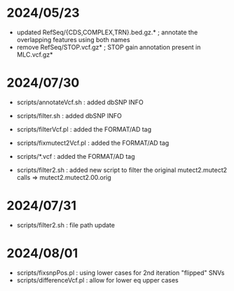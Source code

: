 # 2024/05/23 #

* updated RefSeq/{CDS,COMPLEX,TRN}.bed.gz.* ; annotate the overlapping features using both names
* remove  RefSeq/STOP.vcf.gz*               ; STOP gain annotation present in MLC.vcf.gz*

# 2024/07/30 #

* scripts/annotateVcf.sh   : added dbSNP INFO
* scripts/filter.sh        : added dbSNP INFO
* scripts/filterVcf.pl     : added the FORMAT/AD tag
* scripts/fixmutect2Vcf.pl : added the FORMAT/AD tag
* scripts/*.vcf            : added the FORMAT/AD tag

* scripts/filter2.sh       : added new script to filter the original mutect2.mutect2 calls => mutect2.mutect2.00.orig

# 2024/07/31 #

* scripts/filter2.sh	   : file path update

# 2024/08/01 #

* scripts/fixsnpPos.pl	   : using lower cases for 2nd iteration "flipped" SNVs 
* scripts/differenceVcf.pl : allow for lower eq upper cases 

